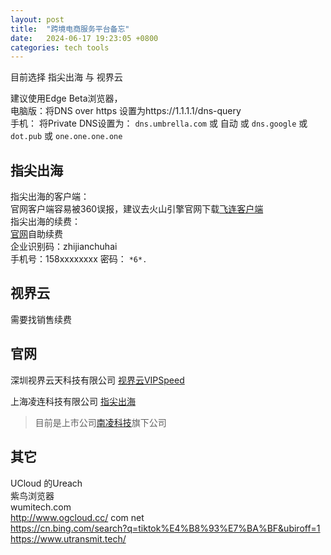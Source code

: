 ```yaml
---
layout: post
title:  "跨境电商服务平台备忘"
date:   2024-06-17 19:23:05 +0800
categories: tech tools
---  
```


目前选择 指尖出海 与 视界云  

建议使用Edge Beta浏览器，  
电脑版：将DNS over https 设置为https://1.1.1.1/dns-query  
手机： 将Private DNS设置为： `dns.umbrella.com` 或 自动 或 `dns.google` 或 `dot.pub` 或 `one.one.one.one`

## 指尖出海  
指尖出海的客户端：  
官网客户端容易被360误报，建议去火山引擎官网下载[飞连客户端](https://www.volcengine.com/product/feilian/download)  
指尖出海的续费：   
[官网](https://www.zhijianchuhai.com/)自助续费  
企业识别码：zhijianchuhai  
手机号：158xxxxxxxx
密码： `*6*.`

## 视界云
需要找销售续费  


## 官网

深圳视界云天科技有限公司  [视界云VIPSpeed](https://www.vdnlink.cn)  

上海凌连科技有限公司 [指尖出海](https://www.zhijianchuhai.com/)
>目前是上市公司[南凌科技](https://www.nova.net.cn/)旗下公司  

## 其它
UCloud 的Ureach  
紫鸟浏览器  
wumitech.com  
http://www.ogcloud.cc/  com net  
https://cn.bing.com/search?q=tiktok%E4%B8%93%E7%BA%BF&ubiroff=1  
https://www.utransmit.tech/  

